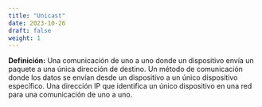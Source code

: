 ```yaml
---
title: "Unicast"
date: 2023-10-26
draft: false
weight: 1
---
```


**Definición:** Una comunicación de uno a uno donde un dispositivo envía un paquete a una única dirección de destino. Un método de comunicación donde los datos se envían desde un dispositivo a un único dispositivo específico. Una dirección IP que identifica un único dispositivo en una red para una comunicación de uno a uno.
